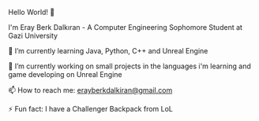 Hello World! 👋

I'm Eray Berk Dalkıran - A Computer Engineering Sophomore Student at Gazi University

🌱 I’m currently learning Java, Python, C++ and Unreal Engine

🔭 I’m currently working on small projects in the languages i'm learning and game developing on Unreal Engine

📫 How to reach me: erayberkdalkiran@gmail.com

⚡ Fun fact: I have a Challenger Backpack from LoL

<!--
**ErayBD/ErayBD** is a ✨ _special_ ✨ repository because its `README.md` (this file) appears on your GitHub profile.

Here are some ideas to get you started:

- 🔭 I’m currently working on ...
- 🌱 I’m currently learning ...
- 👯 I’m looking to collaborate on ...
- 🤔 I’m looking for help with ...
- 💬 Ask me about ...
- 📫 How to reach me: ...
- 😄 Pronouns: ...
- ⚡ Fun fact: ...
-->
